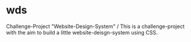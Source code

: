 # wds
Challenge-Project "Website-Design-System" /
This is a challenge-project with the aim to build a little website-deisgn-system using CSS.
